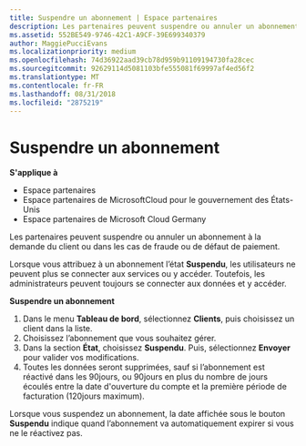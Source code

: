 ```yaml
---
title: Suspendre un abonnement | Espace partenaires
description: Les partenaires peuvent suspendre ou annuler un abonnement à la demande du client ou dans les cas de fraude ou de défaut de paiement.
ms.assetid: 552BE549-9746-42C1-A9CF-39E699340379
author: MaggiePucciEvans
ms.localizationpriority: medium
ms.openlocfilehash: 74d36922aad39cb78d959b91109194730fa28cec
ms.sourcegitcommit: 92629114d5081103bfe555081f69997af4ed56f2
ms.translationtype: MT
ms.contentlocale: fr-FR
ms.lasthandoff: 08/31/2018
ms.locfileid: "2875219"
---
```

# <a name="suspend-a-subscription"></a>Suspendre un abonnement

**S'applique à**

-  Espace partenaires
-  Espace partenaires de MicrosoftCloud pour le gouvernement des États-Unis
-  Espace partenaires de Microsoft Cloud Germany

Les partenaires peuvent suspendre ou annuler un abonnement à la demande du client ou dans les cas de fraude ou de défaut de paiement.

Lorsque vous attribuez à un abonnement l’état **Suspendu**, les utilisateurs ne peuvent plus se connecter aux services ou y accéder. Toutefois, les administrateurs peuvent toujours se connecter aux données et y accéder.

**Suspendre un abonnement**

1.  Dans le menu **Tableau de bord**, sélectionnez **Clients**, puis choisissez un client dans la liste.
2.  Choisissez l’abonnement que vous souhaitez gérer.
3.  Dans la section **État**, choisissez **Suspendu**. Puis, sélectionnez **Envoyer** pour valider vos modifications.
4.  Toutes les données seront supprimées, sauf si l’abonnement est réactivé dans les 90jours, ou 90jours en plus du nombre de jours écoulés entre la date d'ouverture du compte et la première période de facturation (120jours maximum).

Lorsque vous suspendez un abonnement, la date affichée sous le bouton **Suspendu** indique quand l’abonnement va automatiquement expirer si vous ne le réactivez pas. 

